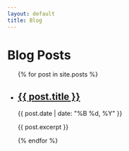 ```yaml
---
layout: default
title: Blog
---
```


# Blog Posts

<ul class="post-list">
  {% for post in site.posts %}
    <li>
      <h2>
        <a href="{{ post.url | relative_url }}">{{ post.title }}</a>
      </h2>
      <span>{{ post.date | date: "%B %d, %Y" }}</span>
      <p>{{ post.excerpt }}</p>
    </li>
  {% endfor %}
</ul>

